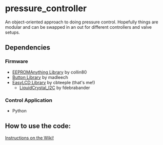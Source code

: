 # pressure_controller
An object-oriented approach to doing pressure control. Hopefully things are modular and can be swapped in an out for different controllers and valve setups.

## Dependencies

### Firmware
 - [EEPROMAnything Library](https://github.com/collin80/EEPROMAnything) by collin80
 - [Button Library](https://github.com/madleech/Button) by madleech
 - [EasyLCD Library](https://github.com/cbteeple/EasyLCD) by cbteeple (that's me!)
   - [LiquidCrystal_I2C](https://github.com/fdebrabander/Arduino-LiquidCrystal-I2C-library) by fdebrabander
   
### Control Application
 - Python

## How to use the code:
[Instructions on the Wiki!](https://github.com/cbteeple/pressure_controller/wiki)

